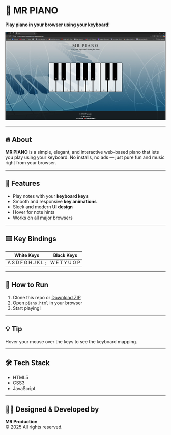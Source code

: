 # 🎹 MR PIANO  
**Play piano in your browser using your keyboard!**

![MR PIANO Screenshot](/Screenshot.png)

---

## 🔥 About

**MR PIANO** is a simple, elegant, and interactive web-based piano that lets you play using your keyboard. No installs, no ads — just pure fun and music right from your browser.

---

## 🎵 Features

- Play notes with your **keyboard keys**
- Smooth and responsive **key animations**
- Sleek and modern **UI design**
- Hover for note hints
- Works on all major browsers

---

## ⌨️ Key Bindings

| White Keys        | Black Keys     |
|-------------------|----------------|
| A S D F G H J K L ; | W E T Y U O P |

---

## 🚀 How to Run

1. Clone this repo or [Download ZIP](#)
2. Open `piano.html` in your browser
3. Start playing!

---

## 💡 Tip

Hover your mouse over the keys to see the keyboard mapping.

---

## 🛠 Tech Stack

- HTML5  
- CSS3  
- JavaScript  

---

## 🧑‍🎨 Designed & Developed by  
**MR Production**  
© 2025 All rights reserved.

